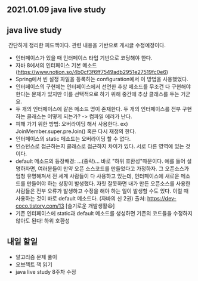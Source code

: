 ## 2021.01.09 java live study

## java live study
&nbsp;간단하게 정리한 피드백이다. 관련 내용을 기반으로 게시글 수정예정이다.
 - 인터페이스가 있을 때 인터페이스 타입 기반으로 코딩해야 한다.
 - 자바 8에서의 인터페이스 기본 메소드
(https://www.notion.so/4b0cf3f6ff7549adb2951e27519fc0e6)
  - Spring에서 빈 설정 파일을 등록하는 configuration에서 이 방법을 사용했었다.
  - 인터페이스의 구현체는 인터페이스에서 선언한 추상 메소드를 무조건 다 구현해야 한다는 문제가 있지만 이를 선택적으로 하기 위해 중간에 추상 클래스를 두는 거군요.
 - 두 개의 인터페이스에 같은 메소드 명이 존재한다. 두 개의 인터페이스를 전부 구현하는 클래스는 어떻게 되는가? -> 컴파일 에러가 난다.
  - 피해 가기 위한 방법: 오버라이딩 해서 사용한다. ex) JoinMember.super.preJoin() 혹은 다시 재정의 한다.
 - 인터페이스의 static 메소드는 오버라이딩 할 수 없다.
  - 인스턴스로 접근하는지 클래스로 접근하지 차이가 있다. 서로 다른 영역에 있는 것이다.
 - default 메소드의 등장배경: ...(중략)... 바로 "하위 호환성"때문이다. 예를 들어 설명하자면, 여러분들이 만약 오픈 소스코드를 만들었다고 가정하자. 그 오픈소스가 엄청 유명해져서 전 세계 사람들이 다 사용하고 있는데, 인터페이스에 새로운 메소드를 만들어야 하는 상황이 발생했다. 자칫 잘못하면 내가 만든 오픈소스를 사용한 사람들은 전부 오류가 발생하고 수정을 해야 하는 일이 발생할 수도 있다. 이럴 때 사용하는 것이 바로 default 메소드다. (자바의 신 2권)
출처: https://dev-coco.tistory.com/13 [슬기로운 개발생활😃]
  - 기존 인터페이스에 static과 default 메소드를 생성하면 기존의 코드들을 수정하지 않아도 된다! 하위 호환성

## 내일 할일
 - 알고리즘 문제 풀이
 - 오브젝트 책 읽기
 - java live study 8주차 수정